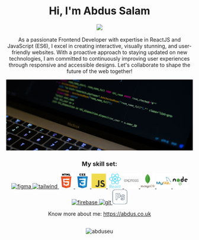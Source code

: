 <h1 align="center">Hi, I'm Abdus Salam</h1>
<p align="center">
  <a><img src="https://readme-typing-svg.herokuapp.com?lines=Front-end+Developer;React+Developer;&center=true&width=500&height=50"></a>
</p>
<p align="center">
  As a passionate Frontend Developer with expertise in ReactJS and JavaScript (ES6), I excel in creating interactive, visually stunning, and user-friendly websites. With a proactive approach to staying updated on new technologies, I am committed to continuously improving user experiences through responsive and accessible designs. Let's collaborate to shape the future of the web together!
</p>
<img src="https://github.com/abduseu/abduseu/blob/main/coding-banner-php.png">


<h3 align="center">My skill set:</h3>
<p align="center"> 
    <a href="https://www.figma.com/" target="_blank" rel="noreferrer"> <img src="https://www.vectorlogo.zone/logos/figma/figma-icon.svg" alt="figma" width="40" height="40"/> </a>
    <a href="https://tailwindcss.com/" target="_blank" rel="noreferrer"> <img src="https://www.vectorlogo.zone/logos/tailwindcss/tailwindcss-icon.svg" alt="tailwind" width="40" height="40"/> </a>
    <a href="https://www.w3.org/html/" target="_blank" rel="noreferrer"> <img src="https://raw.githubusercontent.com/devicons/devicon/master/icons/html5/html5-original-wordmark.svg" alt="html5" width="40" height="40"/> </a> 
    <a href="https://www.w3schools.com/css/" target="_blank" rel="noreferrer"> <img src="https://raw.githubusercontent.com/devicons/devicon/master/icons/css3/css3-original-wordmark.svg" alt="css3" width="40" height="40"/> </a>
    <a href="https://developer.mozilla.org/en-US/docs/Web/JavaScript" target="_blank" rel="noreferrer"> <img src="https://raw.githubusercontent.com/devicons/devicon/master/icons/javascript/javascript-original.svg" alt="javascript" width="40" height="40"/> </a>
    <a href="https://reactjs.org/" target="_blank" rel="noreferrer"> <img src="https://raw.githubusercontent.com/devicons/devicon/master/icons/react/react-original-wordmark.svg" alt="react" width="40" height="40"/> </a> 
    <a href="https://expressjs.com" target="_blank" rel="noreferrer"> <img src="https://raw.githubusercontent.com/devicons/devicon/master/icons/express/express-original-wordmark.svg" alt="express" width="40" height="40"/> </a>  
    <a href="https://www.mongodb.com/" target="_blank" rel="noreferrer"> <img src="https://raw.githubusercontent.com/devicons/devicon/master/icons/mongodb/mongodb-original-wordmark.svg" alt="mongodb" width="40" height="40"/> </a> 
    <a href="https://www.mysql.com/" target="_blank" rel="noreferrer"> <img src="https://raw.githubusercontent.com/devicons/devicon/master/icons/mysql/mysql-original-wordmark.svg" alt="mysql" width="40" height="40"/> </a> 
    <a href="https://nodejs.org" target="_blank" rel="noreferrer"> <img src="https://raw.githubusercontent.com/devicons/devicon/master/icons/nodejs/nodejs-original-wordmark.svg" alt="nodejs" width="40" height="40"/> </a>
    <a href="https://firebase.google.com/" target="_blank" rel="noreferrer"> <img src="https://www.vectorlogo.zone/logos/firebase/firebase-icon.svg" alt="firebase" width="40" height="40"/> </a> 
    <a href="https://git-scm.com/" target="_blank" rel="noreferrer"> <img src="https://www.vectorlogo.zone/logos/git-scm/git-scm-icon.svg" alt="git" width="40" height="40"/> </a>  
    <a href="https://www.photoshop.com/en" target="_blank" rel="noreferrer"> <img src="https://raw.githubusercontent.com/devicons/devicon/master/icons/photoshop/photoshop-line.svg" alt="photoshop" width="40" height="40"/> </a> 
    <!--a href="https://www.php.net" target="_blank" rel="noreferrer"> <img src="https://raw.githubusercontent.com/devicons/devicon/master/icons/php/php-original.svg" alt="php" width="40" height="40"/> </a> 
    <a href="https://www.python.org" target="_blank" rel="noreferrer"> <img src="https://raw.githubusercontent.com/devicons/devicon/master/icons/python/python-original.svg" alt="python" width="40" height="40"/> </a>  
    <a href="https://developer.wordpress.org" target="_blank" rel="noreferrer"> <img src="https://github.com/devicons/devicon/blob/master/icons/wordpress/wordpress-plain.svg" alt="wordpress" width="40" height="40"/> </a-->
</p>
<p align="center">Know more about me: <a href="https://abdus.co.uk">https://abdus.co.uk</a> </p>

<div align="center" style="display: flex; justify-content: center;">
    <!-- <p><img align="center" src="https://github-readme-stats.vercel.app/api?username=abduseu&show_icons=true&locale=en" alt="abduseu" /></p> -->
    <p><img align="center" src="https://github-readme-streak-stats.herokuapp.com/?user=abduseu&" alt="abduseu" /></p>
    <!-- <p><img align="left" src="https://github-readme-stats.vercel.app/api/top-langs?username=abduseu&show_icons=true&locale=en&layout=compact" alt="abduseu" /></p> -->
</div>
